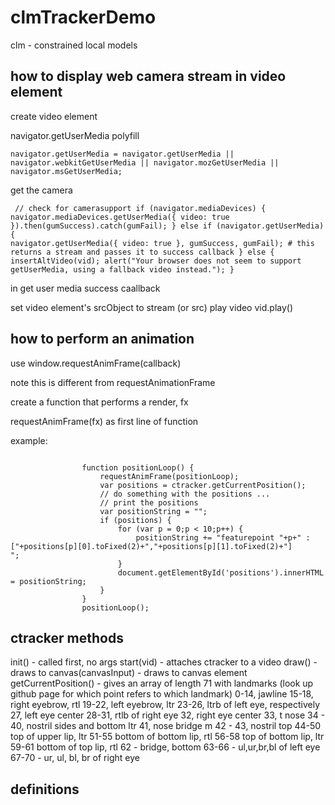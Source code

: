 # clmTrackerDemo

clm - constrained local models 

## how to display web camera stream in video element

create video element 

navigator.getUserMedia polyfill 

<code>navigator.getUserMedia = navigator.getUserMedia || navigator.webkitGetUserMedia || navigator.mozGetUserMedia || navigator.msGetUserMedia;</code>

get the camera

<code>            // check for camerasupport
            if (navigator.mediaDevices) {
                navigator.mediaDevices.getUserMedia({ video: true }).then(gumSuccess).catch(gumFail);
            } else if (navigator.getUserMedia) {
                navigator.getUserMedia({ video: true }, gumSuccess, gumFail); # this returns a stream and passes it to success callback
            } else {
                insertAltVideo(vid);
                alert("Your browser does not seem to support getUserMedia, using a fallback video instead.");
            }
</code>

in get user media success caallback 

set video element's srcObject to stream 
(or src)
play video vid.play()

## how to perform an animation 

use window.requestAnimFrame(callback)

note this is different from requestAnimationFrame

create a function that performs a render, fx

requestAnimFrame(fx) as first line of function

example: 

<code>
				function positionLoop() {
					requestAnimFrame(positionLoop);
					var positions = ctracker.getCurrentPosition();
					// do something with the positions ...
					// print the positions
					var positionString = "";
					if (positions) {
						for (var p = 0;p < 10;p++) {
							positionString += "featurepoint "+p+" : ["+positions[p][0].toFixed(2)+","+positions[p][1].toFixed(2)+"]<br/>";
						}
						document.getElementById('positions').innerHTML = positionString;
					}
				}
				positionLoop();
</code>

## ctracker methods

init() - called first, no args
start(vid) - attaches ctracker to a video
draw() - draws to canvas(canvasInput) - draws to canvas element 
getCurrentPosition() - gives an array of length 71 with landmarks (look up github page for which point refers to which landmark)
    0-14, jawline
    15-18, right eyebrow, rtl
    19-22, left eyebrow, ltr
    23-26, ltrb of left eye, respectively
    27, left eye center 
    28-31, rtlb of right eye
    32, right eye center 
    33, t nose
    34 - 40, nostril sides and bottom ltr
    41, nose bridge m
    42 - 43, nostril top
    44-50 top of upper lip, ltr
    51-55 bottom of bottom lip, rtl
    56-58 top of bottom lip, ltr
    59-61 bottom of top lip, rtl
    62 - bridge, bottom
    63-66 - ul,ur,br,bl of left eye
    67-70 - ur, ul, bl, br of right eye 
## definitions 

